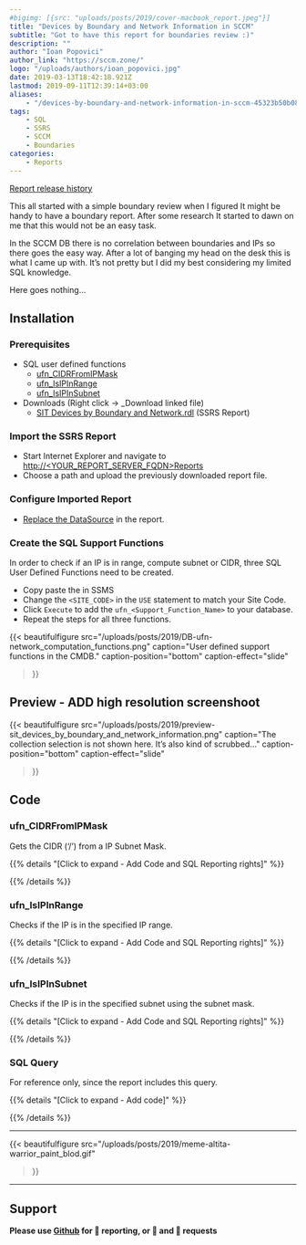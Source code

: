 ```yaml
---
#bigimg: [{src: "uploads/posts/2019/cover-macbook_report.jpeg"}]
title: "Devices by Boundary and Network Information in SCCM"
subtitle: "Got to have this report for boundaries review :)"
description: ""
author: "Ioan Popovici"
author_link: "https://sccm.zone/"
logo: "/uploads/authors/ioan_popovici.jpg"
date: 2019-03-13T18:42:18.921Z
lastmod: 2019-09-11T12:39:14+03:00
aliases:
    - "/devices-by-boundary-and-network-information-in-sccm-45323b50b080"
tags:
    - SQL
    - SSRS
    - SCCM
    - Boundaries
categories:
    - Reports
---
```


[Report release history](https://SCCM.Zone/SIT-Devices-by-Boundary-and-Network-CHANGELOG)

This all started with a simple boundary review when I figured It might be handy to have a boundary report. After some research It started to dawn on me that this would not be an easy task.

In the SCCM DB there is no correlation between boundaries and IPs so there goes the easy way. After a lot of banging my head on the desk this is what I came up with. It’s not pretty but I did my best considering my limited SQL knowledge.

Here goes nothing…

## Installation

### Prerequisites

* SQL user defined functions
  * [ufn_CIDRFromIPMask](#ufn-cidrfromipmask)
  * [ufn_IsIPInRange](#ufn-isipinrange)
  * [ufn_IsIPInSubnet](#ufn-isipinsubnet)
* Downloads (Right click → _Download linked file)
  * [SIT Devices by Boundary and Network.rdl](https://raw.githubusercontent.com/SCCM-Zone/sccm-zone.github.io/master/Reporting/Site/SIT%20Device%20by%20Boundary%20and%20Network/SIT%20Devices%20by%20Boundary%20and%20Network.rdl) (SSRS Report)

### Import the SSRS Report

* Start Internet Explorer and navigate to [http://&lt;YOUR_REPORT_SERVER_FQDN&gt;Reports](http://en.wikipedia.org/wiki/Fully_qualified_domain_name)
* Choose a path and upload the previously downloaded report file.

### Configure Imported Report

* [Replace the DataSource](https://joshheffner.com/how-to-import-additional-software-update-reports-in-sccm/) in the report.

### Create the SQL Support Functions

In order to check if an IP is in range, compute subnet or CIDR, three SQL User Defined Functions need to be created.

* Copy paste the [<SQL User Defined Function>](#code) in SSMS
* Change the `<SITE_CODE>` in the `USE` statement to match your Site Code.
* Click `Execute` to add the `ufn_<Support_Function_Name>` to your database.
* Repeat the steps for all three functions.

{{<
    beautifulfigure src="/uploads/posts/2019/DB-ufn-network_computation_functions.png"
    caption="User defined support functions in the CMDB."
    caption-position="bottom" caption-effect="slide"
>}}

## Preview - ADD high resolution screenshoot

{{<
    beautifulfigure src="/uploads/posts/2019/preview-sit_devices_by_boundary_and_network_information.png"
    caption="The collection selection is not shown here. It’s also kind of scrubbed…"
    caption-position="bottom" caption-effect="slide"
>}}

## Code

### ufn_CIDRFromIPMask

Gets the CIDR (‘/’) from a IP Subnet Mask.

{{% details "[Click to expand - Add Code and SQL Reporting rights]" %}}
<script src="https://gist.github.com/Ioan-Popovici/144179a62e9b248328e1d6e723ee043d.js"></script>
{{% /details %}}

### ufn_IsIPInRange

Checks if the IP is in the specified IP range.

{{% details "[Click to expand  - Add Code and SQL Reporting rights]" %}}
<script src=".js"></script>
{{% /details %}}

### ufn_IsIPInSubnet

Checks if the IP is in the specified subnet using the subnet mask.

{{% details "[Click to expand  - Add Code and SQL Reporting rights]" %}}
<script src=".js"></script>
{{% /details %}}

### SQL Query

For reference only, since the report includes this query.

{{% details "[Click to expand - Add code]" %}}
<script src=".js"></script>
{{% /details %}}

***

{{<
    beautifulfigure src="/uploads/posts/2019/meme-altita-warrior_paint_blod.gif"
>}}

***

## Support

**Please use [Github](http://SCCM.Zone/GIT) for 🐛 reporting, or 🌈 and 🦄 requests**

